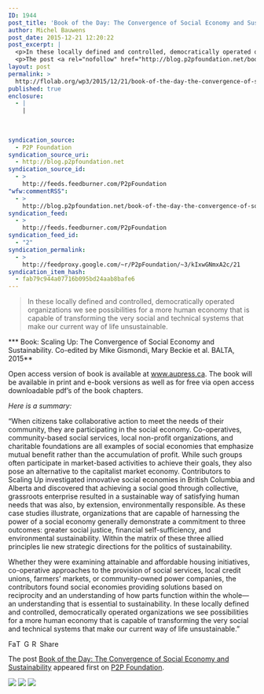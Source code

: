 ```yaml
---
ID: 1944
post_title: 'Book of the Day: The Convergence of Social Economy and Sustainability'
author: Michel Bauwens
post_date: 2015-12-21 12:20:22
post_excerpt: |
  <p>In these locally defined and controlled, democratically operated organizations we see possibilities for a more human economy that is capable of transforming the very social and technical systems that make our current way of life unsustainable. * Book: Scaling Up: The Convergence of Social Economy and Sustainability. Co-edited by Mike Gismondi, Mary Beckie et al. [&hellip;]</p>
  <p>The post <a rel="nofollow" href="http://blog.p2pfoundation.net/book-of-the-day-the-convergence-of-social-economy-and-sustainability/2015/12/21">Book of the Day: The Convergence of Social Economy and Sustainability</a> appeared first on <a rel="nofollow" href="http://blog.p2pfoundation.net/">P2P Foundation</a>.</p>
layout: post
permalink: >
  http://flolab.org/wp3/2015/12/21/book-of-the-day-the-convergence-of-social-economy-and-sustainability/
published: true
enclosure:
  - |
    |
        
        
        
syndication_source:
  - P2P Foundation
syndication_source_uri:
  - http://blog.p2pfoundation.net
syndication_source_id:
  - >
    http://feeds.feedburner.com/P2pFoundation
"wfw:commentRSS":
  - >
    http://blog.p2pfoundation.net/book-of-the-day-the-convergence-of-social-economy-and-sustainability/2015/12/21/feed
syndication_feed:
  - >
    http://feeds.feedburner.com/P2pFoundation
syndication_feed_id:
  - "2"
syndication_permalink:
  - >
    http://feedproxy.google.com/~r/P2pFoundation/~3/kIxwGNmxA2c/21
syndication_item_hash:
  - fab79c944a07716b095bd24aab8bafe6
---
```

> In these locally defined and controlled, democratically operated organizations we see possibilities for a more human economy that is capable of transforming the very social and technical systems that make our current way of life unsustainable.

*** Book: Scaling Up: The Convergence of Social Economy and Sustainability. Co-edited by Mike Gismondi, Mary Beckie et al. BALTA, 2015**

Open access version of book is available at www.aupress.ca. The book will be available in print and e-book versions as well as for free via open access downloadable pdf’s of the book chapters.

*Here is a summary:*

“When citizens take collaborative action to meet the needs of their community, they are participating in the social economy. Co-operatives, community-based social services, local non-profit organizations, and charitable foundations are all examples of social economies that emphasize mutual benefit rather than the accumulation of profit. While such groups often participate in market-based activities to achieve their goals, they also pose an alternative to the capitalist market economy. Contributors to Scaling Up investigated innovative social economies in British Columbia and Alberta and discovered that achieving a social good through collective, grassroots enterprise resulted in a sustainable way of satisfying human needs that was also, by extension, environmentally responsible. As these case studies illustrate, organizations that are capable of harnessing the power of a social economy generally demonstrate a commitment to three outcomes: greater social justice, financial self-sufficiency, and environmental sustainability. Within the matrix of these three allied principles lie new strategic directions for the politics of sustainability.

Whether they were examining attainable and affordable housing initiatives, co-operative approaches to the provision of social services, local credit unions, farmers’ markets, or community-owned power companies, the contributors found social economies providing solutions based on reciprocity and an understanding of how parts function within the whole—an understanding that is essential to sustainability. In these locally defined and controlled, democratically operated organizations we see possibilities for a more human economy that is capable of transforming the very social and technical systems that make our current way of life unsustainable.”

<a class="a2a_button_facebook" href="http://www.addtoany.com/add_to/facebook?linkurl=http%3A%2F%2Fblog.p2pfoundation.net%2Fbook-of-the-day-the-convergence-of-social-economy-and-sustainability%2F2015%2F12%2F21&linkname=Book%20of%20the%20Day%3A%20The%20Convergence%20of%20Social%20Economy%20and%20Sustainability" title="Facebook" rel="nofollow"><img src="http://blog.p2pfoundation.net/wp-content/plugins/add-to-any/icons/facebook.png" width="16" height="16" alt="Facebook" /></a><a class="a2a_button_twitter" href="http://www.addtoany.com/add_to/twitter?linkurl=http%3A%2F%2Fblog.p2pfoundation.net%2Fbook-of-the-day-the-convergence-of-social-economy-and-sustainability%2F2015%2F12%2F21&linkname=Book%20of%20the%20Day%3A%20The%20Convergence%20of%20Social%20Economy%20and%20Sustainability" title="Twitter" rel="nofollow"><img src="http://blog.p2pfoundation.net/wp-content/plugins/add-to-any/icons/twitter.png" width="16" height="16" alt="Twitter" /></a><a class="a2a_button_google_plus" href="http://www.addtoany.com/add_to/google_plus?linkurl=http%3A%2F%2Fblog.p2pfoundation.net%2Fbook-of-the-day-the-convergence-of-social-economy-and-sustainability%2F2015%2F12%2F21&linkname=Book%20of%20the%20Day%3A%20The%20Convergence%20of%20Social%20Economy%20and%20Sustainability" title="Google+" rel="nofollow"><img src="http://blog.p2pfoundation.net/wp-content/plugins/add-to-any/icons/google_plus.png" width="16" height="16" alt="Google+" /></a><a class="a2a_button_reddit" href="http://www.addtoany.com/add_to/reddit?linkurl=http%3A%2F%2Fblog.p2pfoundation.net%2Fbook-of-the-day-the-convergence-of-social-economy-and-sustainability%2F2015%2F12%2F21&linkname=Book%20of%20the%20Day%3A%20The%20Convergence%20of%20Social%20Economy%20and%20Sustainability" title="Reddit" rel="nofollow"><img src="http://blog.p2pfoundation.net/wp-content/plugins/add-to-any/icons/reddit.png" width="16" height="16" alt="Reddit" /></a><a class="a2a_dd a2a_target addtoany_share_save" href="https://www.addtoany.com/share#url=http%3A%2F%2Fblog.p2pfoundation.net%2Fbook-of-the-day-the-convergence-of-social-economy-and-sustainability%2F2015%2F12%2F21&title=Book%20of%20the%20Day%3A%20The%20Convergence%20of%20Social%20Economy%20and%20Sustainability" id="wpa2a_2"><img src="http://blog.p2pfoundation.net/wp-content/plugins/add-to-any/share_save_120_16.png" width="120" height="16" alt="Share" /></a>

The post <a rel="nofollow" href="http://blog.p2pfoundation.net/book-of-the-day-the-convergence-of-social-economy-and-sustainability/2015/12/21">Book of the Day: The Convergence of Social Economy and Sustainability</a> appeared first on <a rel="nofollow" href="http://blog.p2pfoundation.net/">P2P Foundation</a>.

<div class="feedflare">
  <a href="http://feeds.feedburner.com/~ff/P2pFoundation?a=kIxwGNmxA2c:ycn5TC1o-oM:7Q72WNTAKBA"><img src="http://feeds.feedburner.com/~ff/P2pFoundation?d=7Q72WNTAKBA" border="0" /></img></a> <a href="http://feeds.feedburner.com/~ff/P2pFoundation?a=kIxwGNmxA2c:ycn5TC1o-oM:D7DqB2pKExk"><img src="http://feeds.feedburner.com/~ff/P2pFoundation?i=kIxwGNmxA2c:ycn5TC1o-oM:D7DqB2pKExk" border="0" /></img></a> <a href="http://feeds.feedburner.com/~ff/P2pFoundation?a=kIxwGNmxA2c:ycn5TC1o-oM:2mJPEYqXBVI"><img src="http://feeds.feedburner.com/~ff/P2pFoundation?d=2mJPEYqXBVI" border="0" /></img></a>
</div>

<img src="http://feeds.feedburner.com/~r/P2pFoundation/~4/kIxwGNmxA2c" height="1" width="1" alt="" />